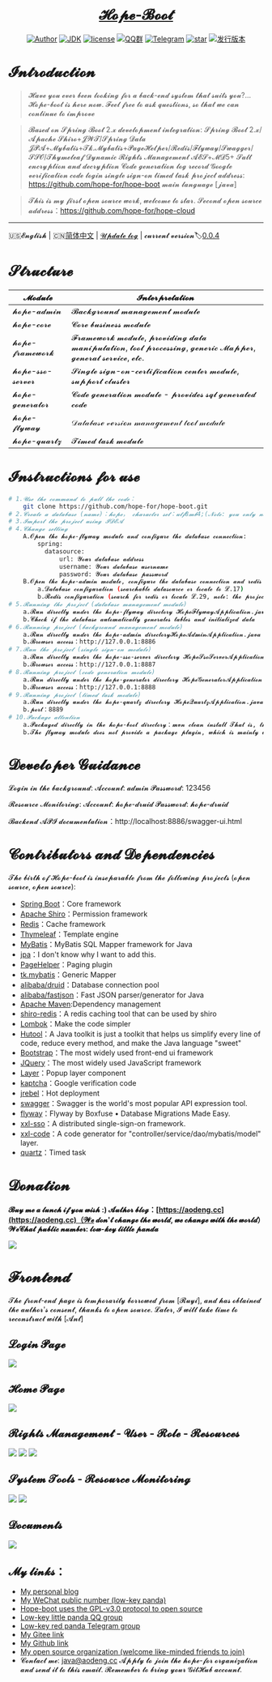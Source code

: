 <h1 align="center"><a href="https://github.com/hope-for" target="_blank">𝓗𝓸𝓹𝓮-𝓑𝓸𝓸𝓽</a></h1>

<p align="center">
<a href="https://aodeng.cc"><img alt="Author" src="https://img.shields.io/badge/author-%E4%BD%8E%E8%B0%83%E5%B0%8F%E7%86%8A%E7%8C%AB-blue.svg"/></a>
<a href="https://github.com/hope-for/hope-boot"><img alt="JDK" src="https://img.shields.io/badge/JDK-1.8-orange.svg"/></a>
<a href="https://github.com/hope-for/hope-boot/blob/master/LICENSE"><img alt="license" src="https://img.shields.io/github/license/java-aodeng/hope.svg?style=flat-square"/></a>
<a href="https://jq.qq.com/?_wv=1027&k=574chhz"><img alt="QQ群" src="https://img.shields.io/badge/chat-%E4%BD%8E%E8%B0%83%E5%B0%8F%E7%86%8A%E7%8C%ABQQ%E7%BE%A4-yellow.svg"/></a>
<a href="https://t.me/joinchat/LSsyBxVKLGEkF5MtIhg6TQ"><img alt="Telegram" src="https://img.shields.io/badge/telegram-%E4%BD%8E%E8%B0%83%E5%B0%8F%E7%86%8A%E7%8C%AB--%E5%AE%98%E6%96%B9%E9%83%A8%E8%90%BD-orange.svg"/></a>
<a href="https://github.com/hope-for/hope-boot"><img alt="star" src="https://img.shields.io/github/stars/hope-for/hope-boot.svg?label=Stars&style=social"/></a>
<a href="https://github.com/hope-for/hope-boot/releases"><img alt="发行版本" src="https://img.shields.io/badge/release-%E5%8F%91%E8%A1%8C%E7%89%88%E6%9C%AC-red.svg"/></a>
</p>

# 𝓘𝓷𝓽𝓻𝓸𝓭𝓾𝓬𝓽𝓲𝓸𝓷

>𝓗𝓪𝓿𝓮 𝔂𝓸𝓾 𝓮𝓿𝓮𝓻 𝓫𝓮𝓮𝓷 𝓵𝓸𝓸𝓴𝓲𝓷𝓰 𝓯𝓸𝓻 𝓪 𝓫𝓪𝓬𝓴-𝓮𝓷𝓭 𝓼𝔂𝓼𝓽𝓮𝓶 𝓽𝓱𝓪𝓽 𝓼𝓾𝓲𝓽𝓼 𝔂𝓸𝓾?... 𝓗𝓸𝓹𝓮-𝓫𝓸𝓸𝓽 𝓲𝓼 𝓱𝓮𝓻𝓮 𝓷𝓸𝔀. 𝓕𝓮𝓮𝓵 𝓯𝓻𝓮𝓮 𝓽𝓸 𝓪𝓼𝓴 𝓺𝓾𝓮𝓼𝓽𝓲𝓸𝓷𝓼, 𝓼𝓸 𝓽𝓱𝓪𝓽 𝔀𝓮 𝓬𝓪𝓷 𝓬𝓸𝓷𝓽𝓲𝓷𝓾𝓮 𝓽𝓸 𝓲𝓶𝓹𝓻𝓸𝓿𝓮

>𝓑𝓪𝓼𝓮𝓭 𝓸𝓷 𝓢𝓹𝓻𝓲𝓷𝓰 𝓑𝓸𝓸𝓽 2.𝔁 𝓭𝓮𝓿𝓮𝓵𝓸𝓹𝓶𝓮𝓷𝓽 𝓲𝓷𝓽𝓮𝓰𝓻𝓪𝓽𝓲𝓸𝓷: 𝓢𝓹𝓻𝓲𝓷𝓰 𝓑𝓸𝓸𝓽 2.𝔁/𝓐𝓹𝓪𝓬𝓱𝓮 𝓢𝓱𝓲𝓻𝓸+𝓙𝓦𝓣/𝓢𝓹𝓻𝓲𝓷𝓰 𝓓𝓪𝓽𝓪 𝓙𝓟𝓐+𝓜𝔂𝓫𝓪𝓽𝓲𝓼+𝓣𝓴.𝓜𝔂𝓫𝓪𝓽𝓲𝓼+𝓟𝓪𝓰𝓮𝓗𝓮𝓵𝓹𝓮𝓻/𝓡𝓮𝓭𝓲𝓼/𝓕𝓵𝔂𝔀𝓪𝔂/𝓢𝔀𝓪𝓰𝓰𝓮𝓻/𝓢𝓢𝓞/𝓣𝓱𝔂𝓶𝓮𝓵𝓮𝓪𝓯 𝓓𝔂𝓷𝓪𝓶𝓲𝓬 𝓡𝓲𝓰𝓱𝓽𝓼 𝓜𝓪𝓷𝓪𝓰𝓮𝓶𝓮𝓷𝓽 𝓐𝓔𝓢+𝓜𝓓5+ 𝓢𝓪𝓵𝓽 𝓮𝓷𝓬𝓻𝔂𝓹𝓽𝓲𝓸𝓷 𝓪𝓷𝓭 𝓭𝓮𝓬𝓻𝔂𝓹𝓽𝓲𝓸𝓷 𝓒𝓸𝓭𝓮 𝓰𝓮𝓷𝓮𝓻𝓪𝓽𝓲𝓸𝓷 𝓵𝓸𝓰 𝓻𝓮𝓬𝓸𝓻𝓭 𝓖𝓸𝓸𝓰𝓵𝓮 𝓿𝓮𝓻𝓲𝓯𝓲𝓬𝓪𝓽𝓲𝓸𝓷 𝓬𝓸𝓭𝓮 𝓵𝓸𝓰𝓲𝓷 𝓼𝓲𝓷𝓰𝓵𝓮 𝓼𝓲𝓰𝓷-𝓸𝓷 𝓽𝓲𝓶𝓮𝓭 𝓽𝓪𝓼𝓴 𝓹𝓻𝓸𝓳𝓮𝓬𝓽 𝓪𝓭𝓭𝓻𝓮𝓼𝓼: https://github.com/hope-for/hope-boot 𝓶𝓪𝓲𝓷 𝓵𝓪𝓷𝓰𝓾𝓪𝓰𝓮 [𝓳𝓪𝓿𝓪]

> 𝓣𝓱𝓲𝓼 𝓲𝓼 𝓶𝔂 𝓯𝓲𝓻𝓼𝓽 𝓸𝓹𝓮𝓷 𝓼𝓸𝓾𝓻𝓬𝓮 𝔀𝓸𝓻𝓴, 𝔀𝓮𝓵𝓬𝓸𝓶𝓮 𝓽𝓸 𝓼𝓽𝓪𝓻. 𝓢𝓮𝓬𝓸𝓷𝓭 𝓸𝓹𝓮𝓷 𝓼𝓸𝓾𝓻𝓬𝓮 𝓪𝓭𝓭𝓻𝓮𝓼𝓼：https://github.com/hope-for/hope-cloud
------------------------------

🇺🇸𝓔𝓷𝓰𝓵𝓲𝓼𝓱 | 🇨🇳[简体中文](./README-EN.md) | [𝓤𝓹𝓭𝓪𝓽𝓮 𝓵𝓸𝓰](https://github.com/hope-for/hope-boot/commits/master) | 𝓬𝓾𝓻𝓻𝓮𝓷𝓽 𝓿𝓮𝓻𝓼𝓲𝓸𝓷:label:[0.0.4](https://github.com/hope-for/hope-boot)

# 𝓢𝓽𝓻𝓾𝓬𝓽𝓾𝓻𝓮

| 𝓜𝓸𝓭𝓾𝓵𝓮         | 𝓘𝓷𝓽𝓮𝓻𝓹𝓻𝓮𝓽𝓪𝓽𝓲𝓸𝓷                      |    
| ---------- | ----------------------- |
| 𝓱𝓸𝓹𝓮-𝓪𝓭𝓶𝓲𝓷  | 𝓑𝓪𝓬𝓴𝓰𝓻𝓸𝓾𝓷𝓭 𝓶𝓪𝓷𝓪𝓰𝓮𝓶𝓮𝓷𝓽 𝓶𝓸𝓭𝓾𝓵𝓮 |      
| 𝓱𝓸𝓹𝓮-𝓬𝓸𝓻𝓮  | 𝓒𝓸𝓻𝓮 𝓫𝓾𝓼𝓲𝓷𝓮𝓼𝓼 𝓶𝓸𝓭𝓾𝓵𝓮 |    
| 𝓱𝓸𝓹𝓮-𝓯𝓻𝓪𝓶𝓮𝔀𝓸𝓻𝓴 | 𝓕𝓻𝓪𝓶𝓮𝔀𝓸𝓻𝓴 𝓶𝓸𝓭𝓾𝓵𝓮, 𝓹𝓻𝓸𝓿𝓲𝓭𝓲𝓷𝓰 𝓭𝓪𝓽𝓪 𝓶𝓪𝓷𝓲𝓹𝓾𝓵𝓪𝓽𝓲𝓸𝓷, 𝓽𝓸𝓸𝓵 𝓹𝓻𝓸𝓬𝓮𝓼𝓼𝓲𝓷𝓰, 𝓰𝓮𝓷𝓮𝓻𝓲𝓬 𝓜𝓪𝓹𝓹𝓮𝓻, 𝓰𝓮𝓷𝓮𝓻𝓪𝓵 𝓼𝓮𝓻𝓿𝓲𝓬𝓮, 𝓮𝓽𝓬. |
| 𝓱𝓸𝓹𝓮-𝓼𝓼𝓸-𝓼𝓮𝓻𝓿𝓮𝓻 | 𝓢𝓲𝓷𝓰𝓵𝓮 𝓼𝓲𝓰𝓷-𝓸𝓷-𝓬𝓮𝓻𝓽𝓲𝓯𝓲𝓬𝓪𝓽𝓲𝓸𝓷 𝓬𝓮𝓷𝓽𝓮𝓻 𝓶𝓸𝓭𝓾𝓵𝓮, 𝓼𝓾𝓹𝓹𝓸𝓻𝓽 𝓬𝓵𝓾𝓼𝓽𝓮𝓻 |
| 𝓱𝓸𝓹𝓮-𝓰𝓮𝓷𝓮𝓻𝓪𝓽𝓸𝓻 | 𝓒𝓸𝓭𝓮 𝓰𝓮𝓷𝓮𝓻𝓪𝓽𝓲𝓸𝓷 𝓶𝓸𝓭𝓾𝓵𝓮 - 𝓹𝓻𝓸𝓿𝓲𝓭𝓮𝓼 𝓼𝓺𝓵 𝓰𝓮𝓷𝓮𝓻𝓪𝓽𝓮𝓭 𝓬𝓸𝓭𝓮 |
| 𝓱𝓸𝓹𝓮-𝓯𝓵𝔂𝔀𝓪𝔂 | 𝒟𝒶𝓉𝒶𝒷𝒶𝓈ℯ 𝓋ℯ𝓇𝓈𝒾ℴ𝓃 𝓂𝒶𝓃𝒶ℊℯ𝓂ℯ𝓃𝓉 𝓉ℴℴ𝓁 𝓂ℴ𝒹𝓊𝓁ℯ |
| 𝓱𝓸𝓹𝓮-𝓺𝓾𝓪𝓻𝓽𝔃 | 𝓣𝓲𝓶𝓮𝓭 𝓽𝓪𝓼𝓴 𝓶𝓸𝓭𝓾𝓵𝓮 |

# 𝓘𝓷𝓼𝓽𝓻𝓾𝓬𝓽𝓲𝓸𝓷𝓼 𝓯𝓸𝓻 𝓾𝓼𝓮

```bash
# 1.𝓤𝓼𝓮 𝓽𝓱𝓮 𝓬𝓸𝓶𝓶𝓪𝓷𝓭 𝓽𝓸 𝓹𝓾𝓵𝓵 𝓽𝓱𝓮 𝓬𝓸𝓭𝓮：
    git clone https://github.com/hope-for/hope-boot.git 
# 2.𝓒𝓻𝓮𝓪𝓽𝓮 𝓪 𝓭𝓪𝓽𝓪𝓫𝓪𝓼𝓮 (𝓷𝓪𝓶𝓮)：𝓱𝓸𝓹𝓮， 𝓬𝓱𝓪𝓻𝓪𝓬𝓽𝓮𝓻 𝓼𝓮𝓽：𝓾𝓽𝓯8𝓶𝓫4;(𝓝𝓸𝓽𝓮: 𝔂𝓸𝓾 𝓸𝓷𝓵𝔂 𝓷𝓮𝓮𝓭 𝓽𝓸 𝓬𝓻𝓮𝓪𝓽𝓮 𝓽𝓱𝓮 𝓭𝓪𝓽𝓪𝓫𝓪𝓼𝓮, 𝓽𝓱𝓮 𝓬𝓱𝓪𝓻𝓪𝓬𝓽𝓮𝓻 𝓼𝓮𝓽 𝓲𝓼 𝓷𝓸𝓽 𝓾𝓽𝓯8, 𝓫𝓾𝓽 𝓾𝓽𝓯8𝓶𝓫4)
# 3.𝓘𝓶𝓹𝓸𝓻𝓽 𝓽𝓱𝓮 𝓹𝓻𝓸𝓳𝓮𝓬𝓽 𝓾𝓼𝓲𝓷𝓰 𝓘𝓓𝓔𝓐
# 4.𝓒𝓱𝓪𝓷𝓰𝓮 𝓼𝓮𝓽𝓽𝓲𝓷𝓰
    A.𝓞𝓹𝓮𝓷 𝓽𝓱𝓮 𝓱𝓸𝓹𝓮-𝓯𝓵𝔂𝔀𝓪𝔂 𝓶𝓸𝓭𝓾𝓵𝓮 𝓪𝓷𝓭 𝓬𝓸𝓷𝓯𝓲𝓰𝓾𝓻𝓮 𝓽𝓱𝓮 𝓭𝓪𝓽𝓪𝓫𝓪𝓼𝓮 𝓬𝓸𝓷𝓷𝓮𝓬𝓽𝓲𝓸𝓷:
        spring:
          datasource:
              url: 𝓨𝓸𝓾𝓻 𝓭𝓪𝓽𝓪𝓫𝓪𝓼𝓮 𝓪𝓭𝓭𝓻𝓮𝓼𝓼
              username: 𝓨𝓸𝓾𝓻 𝓭𝓪𝓽𝓪𝓫𝓪𝓼𝓮 𝓾𝓼𝓮𝓻𝓷𝓪𝓶𝓮
              password: 𝓨𝓸𝓾𝓻 𝓭𝓪𝓽𝓪𝓫𝓪𝓼𝓮 𝓹𝓪𝓼𝓼𝔀𝓸𝓻𝓭
    B.𝓞𝓹𝓮𝓷 𝓽𝓱𝓮 𝓱𝓸𝓹𝓮-𝓪𝓭𝓶𝓲𝓷 𝓶𝓸𝓭𝓾𝓵𝓮, 𝓬𝓸𝓷𝓯𝓲𝓰𝓾𝓻𝓮 𝓽𝓱𝓮 𝓭𝓪𝓽𝓪𝓫𝓪𝓼𝓮 𝓬𝓸𝓷𝓷𝓮𝓬𝓽𝓲𝓸𝓷 𝓪𝓷𝓭 𝓻𝓮𝓭𝓲𝓼 𝓬𝓸𝓷𝓷𝓮𝓬𝓽𝓲𝓸𝓷:
        a.𝓓𝓪𝓽𝓪𝓫𝓪𝓼𝓮 𝓬𝓸𝓷𝓯𝓲𝓰𝓾𝓻𝓪𝓽𝓲𝓸𝓷 (𝓼𝓮𝓪𝓻𝓬𝓱𝓪𝓫𝓵𝓮 𝓭𝓪𝓽𝓪𝓼𝓸𝓾𝓻𝓬𝓮 𝓸𝓻 𝓵𝓸𝓬𝓪𝓽𝓮 𝓽𝓸 𝓛.17)
        b.𝓡𝓮𝓭𝓲𝓼 𝓬𝓸𝓷𝓯𝓲𝓰𝓾𝓻𝓪𝓽𝓲𝓸𝓷 (𝓼𝓮𝓪𝓻𝓬𝓱 𝓯𝓸𝓻 𝓻𝓮𝓭𝓲𝓼 𝓸𝓻 𝓵𝓸𝓬𝓪𝓽𝓮 𝓛.29, 𝓷𝓸𝓽𝓮: 𝓽𝓱𝓮 𝓹𝓻𝓸𝓳𝓮𝓬𝓽 𝓶𝓾𝓼𝓽 𝓫𝓮 𝓲𝓷𝓼𝓽𝓪𝓵𝓵𝓮𝓭 𝔀𝓲𝓽𝓱 𝓻𝓮𝓭𝓲𝓼 𝓼𝓮𝓻𝓿𝓲𝓬𝓮 𝓽𝓸 𝓼𝓽𝓪𝓻𝓽)
# 5.𝓡𝓾𝓷𝓷𝓲𝓷𝓰 𝓽𝓱𝓮 𝓹𝓻𝓸𝓳𝓮𝓬𝓽 (𝓭𝓪𝓽𝓪𝓫𝓪𝓼𝓮 𝓶𝓪𝓷𝓪𝓰𝓮𝓶𝓮𝓷𝓽 𝓶𝓸𝓭𝓾𝓵𝓮)    
    a.𝓡𝓾𝓷 𝓭𝓲𝓻𝓮𝓬𝓽𝓵𝔂 𝓾𝓷𝓭𝓮𝓻 𝓽𝓱𝓮 𝓱𝓸𝓹𝓮-𝓯𝓵𝔂𝔀𝓪𝔂 𝓭𝓲𝓻𝓮𝓬𝓽𝓸𝓻𝔂 𝓗𝓸𝓹𝓮𝓕𝓵𝔂𝔀𝓪𝔂𝓐𝓹𝓹𝓵𝓲𝓬𝓪𝓽𝓲𝓸𝓷.𝓳𝓪𝓿𝓪
    b.𝓒𝓱𝓮𝓬𝓴 𝓲𝓯 𝓽𝓱𝓮 𝓭𝓪𝓽𝓪𝓫𝓪𝓼𝓮 𝓪𝓾𝓽𝓸𝓶𝓪𝓽𝓲𝓬𝓪𝓵𝓵𝔂 𝓰𝓮𝓷𝓮𝓻𝓪𝓽𝓮𝓼 𝓽𝓪𝓫𝓵𝓮𝓼 𝓪𝓷𝓭 𝓲𝓷𝓲𝓽𝓲𝓪𝓵𝓲𝔃𝓮𝓭 𝓭𝓪𝓽𝓪
# 6.𝓡𝓾𝓷𝓷𝓲𝓷𝓰 𝓹𝓻𝓸𝓳𝓮𝓬𝓽 (𝓫𝓪𝓬𝓴𝓰𝓻𝓸𝓾𝓷𝓭 𝓶𝓪𝓷𝓪𝓰𝓮𝓶𝓮𝓷𝓽 𝓶𝓸𝓭𝓾𝓵𝓮)
    a.𝓡𝓾𝓷 𝓭𝓲𝓻𝓮𝓬𝓽𝓵𝔂 𝓾𝓷𝓭𝓮𝓻 𝓽𝓱𝓮 𝓱𝓸𝓹𝓮-𝓪𝓭𝓶𝓲𝓷 𝓭𝓲𝓻𝓮𝓬𝓽𝓸𝓻𝔂𝓗𝓸𝓹𝓮𝓐𝓭𝓶𝓲𝓷𝓐𝓹𝓹𝓵𝓲𝓬𝓪𝓽𝓲𝓸𝓷.𝓳𝓪𝓿𝓪
    b.𝓑𝓻𝓸𝔀𝓼𝓮𝓻 𝓪𝓬𝓬𝓮𝓼𝓼：http://127.0.0.1:8886
# 7.𝓡𝓾𝓷 𝓽𝓱𝓮 𝓹𝓻𝓸𝓳𝓮𝓬𝓽 (𝓼𝓲𝓷𝓰𝓵𝓮 𝓼𝓲𝓰𝓷-𝓸𝓷 𝓶𝓸𝓭𝓾𝓵𝓮)
    a.𝓡𝓾𝓷 𝓭𝓲𝓻𝓮𝓬𝓽𝓵𝔂 𝓾𝓷𝓭𝓮𝓻 𝓽𝓱𝓮 𝓱𝓸𝓹𝓮-𝓼𝓼𝓸-𝓼𝓮𝓻𝓿𝓮𝓻 𝓭𝓲𝓻𝓮𝓬𝓽𝓸𝓻𝔂 𝓗𝓸𝓹𝓮𝓢𝓼𝓸𝓢𝓮𝓻𝓿𝓮𝓻𝓐𝓹𝓹𝓵𝓲𝓬𝓪𝓽𝓲𝓸𝓷.𝓳𝓪𝓿𝓪
    b.𝓑𝓻𝓸𝔀𝓼𝓮𝓻 𝓪𝓬𝓬𝓮𝓼𝓼：http://127.0.0.1:8887
# 8.𝓡𝓾𝓷𝓷𝓲𝓷𝓰 𝓹𝓻𝓸𝓳𝓮𝓬𝓽 (𝓬𝓸𝓭𝓮 𝓰𝓮𝓷𝓮𝓻𝓪𝓽𝓲𝓸𝓷 𝓶𝓸𝓭𝓾𝓵𝓮)
    a.𝓡𝓾𝓷 𝓭𝓲𝓻𝓮𝓬𝓽𝓵𝔂 𝓾𝓷𝓭𝓮𝓻 𝓽𝓱𝓮 𝓱𝓸𝓹𝓮-𝓰𝓮𝓷𝓮𝓻𝓪𝓽𝓸𝓻 𝓭𝓲𝓻𝓮𝓬𝓽𝓸𝓻𝔂 𝓗𝓸𝓹𝓮𝓖𝓮𝓷𝓮𝓻𝓪𝓽𝓸𝓻𝓐𝓹𝓹𝓵𝓲𝓬𝓪𝓽𝓲𝓸𝓷.𝓳𝓪𝓿𝓪
    b.𝓑𝓻𝓸𝔀𝓼𝓮𝓻 𝓪𝓬𝓬𝓮𝓼𝓼：http://127.0.0.1:8888 
# 9.𝓡𝓾𝓷𝓷𝓲𝓷𝓰 𝓹𝓻𝓸𝓳𝓮𝓬𝓽 (𝓽𝓲𝓶𝓮𝓭 𝓽𝓪𝓼𝓴 𝓶𝓸𝓭𝓾𝓵𝓮)
    a.𝓡𝓾𝓷 𝓭𝓲𝓻𝓮𝓬𝓽𝓵𝔂 𝓾𝓷𝓭𝓮𝓻 𝓽𝓱𝓮 𝓱𝓸𝓹𝓮-𝓺𝓾𝓪𝓻𝓽𝔃 𝓭𝓲𝓻𝓮𝓬𝓽𝓸𝓻𝔂 𝓗𝓸𝓹𝓮𝓠𝓾𝓪𝓻𝓽𝔃𝓐𝓹𝓹𝓵𝓲𝓬𝓪𝓽𝓲𝓸𝓷.𝓳𝓪𝓿𝓪
    b.𝓹𝓸𝓻𝓽：8889
# 10.𝓟𝓪𝓬𝓴𝓪𝓰𝓮 𝓪𝓽𝓽𝓮𝓷𝓽𝓲𝓸𝓷
    a.𝓟𝓪𝓬𝓴𝓪𝓰𝓮𝓭 𝓭𝓲𝓻𝓮𝓬𝓽𝓵𝔂 𝓲𝓷 𝓽𝓱𝓮 𝓱𝓸𝓹𝓮-𝓫𝓸𝓸𝓽 𝓭𝓲𝓻𝓮𝓬𝓽𝓸𝓻𝔂：𝓶𝓿𝓷 𝓬𝓵𝓮𝓪𝓷 𝓲𝓷𝓼𝓽𝓪𝓵𝓵 𝓣𝓱𝓪𝓽 𝓲𝓼, 𝓽𝓱𝓮 𝓰𝓮𝓷𝓮𝓻𝓪𝓽𝓮𝓭 𝓳𝓪𝓻 𝓹𝓪𝓬𝓴𝓪𝓰𝓮 𝓲𝓼 𝓲𝓷 𝓽𝓱𝓮 𝓽𝓪𝓻𝓰𝓮𝓽 𝓭𝓲𝓻𝓮𝓬𝓽𝓸𝓻𝔂 𝓾𝓷𝓭𝓮𝓻 𝓽𝓱𝓮 𝓻𝓮𝓼𝓹𝓮𝓬𝓽𝓲𝓿𝓮 𝓶𝓸𝓭𝓾𝓵𝓮. 𝓻𝓾𝓷：𝓳𝓪𝓿𝓪 -𝓳𝓪𝓻 𝓟𝓪𝓬𝓴𝓪𝓰𝓮 𝓷𝓪𝓶𝓮𝓼
    b.𝓣𝓱𝓮 𝓯𝓵𝔂𝔀𝓪𝔂 𝓶𝓸𝓭𝓾𝓵𝓮 𝓭𝓸𝓮𝓼 𝓷𝓸𝓽 𝓹𝓻𝓸𝓿𝓲𝓭𝓮 𝓪 𝓹𝓪𝓬𝓴𝓪𝓰𝓮 𝓹𝓵𝓾𝓰𝓲𝓷, 𝔀𝓱𝓲𝓬𝓱 𝓲𝓼 𝓶𝓪𝓲𝓷𝓵𝔂 𝓾𝓼𝓮𝓭 𝓫𝔂 𝓭𝓮𝓿𝓮𝓵𝓸𝓹𝓮𝓻𝓼 𝓪𝓷𝓭 𝓭𝓸𝓮𝓼 𝓷𝓸𝓽 𝓻𝓮𝓺𝓾𝓲𝓻𝓮 𝓭𝓮𝓹𝓵𝓸𝔂𝓶𝓮𝓷𝓽.
```

# 𝓓𝓮𝓿𝓮𝓵𝓸𝓹𝓮𝓻 𝓖𝓾𝓲𝓭𝓪𝓷𝓬𝓮

𝓛𝓸𝓰𝓲𝓷 𝓲𝓷 𝓽𝓱𝓮 𝓫𝓪𝓬𝓴𝓰𝓻𝓸𝓾𝓷𝓭: 𝓐𝓬𝓬𝓸𝓾𝓷𝓽: 𝓪𝓭𝓶𝓲𝓷 𝓟𝓪𝓼𝓼𝔀𝓸𝓻𝓭: 123456

𝓡𝓮𝓼𝓸𝓾𝓻𝓬𝓮 𝓜𝓸𝓷𝓲𝓽𝓸𝓻𝓲𝓷𝓰: 𝓐𝓬𝓬𝓸𝓾𝓷𝓽: 𝓱𝓸𝓹𝓮-𝓭𝓻𝓾𝓲𝓭 𝓟𝓪𝓼𝓼𝔀𝓸𝓻𝓭: 𝓱𝓸𝓹𝓮-𝓭𝓻𝓾𝓲𝓭

𝓑𝓪𝓬𝓴𝓮𝓷𝓭 𝓐𝓟𝓘 𝓭𝓸𝓬𝓾𝓶𝓮𝓷𝓽𝓪𝓽𝓲𝓸𝓷：http://localhost:8886/swagger-ui.html

# 𝓒𝓸𝓷𝓽𝓻𝓲𝓫𝓾𝓽𝓸𝓻𝓼 𝓪𝓷𝓭 𝓓𝓮𝓹𝓮𝓷𝓭𝓮𝓷𝓬𝓲𝓮𝓼

𝓣𝓱𝓮 𝓫𝓲𝓻𝓽𝓱 𝓸𝓯 𝓗𝓸𝓹𝓮-𝓫𝓸𝓸𝓽 𝓲𝓼 𝓲𝓷𝓼𝓮𝓹𝓪𝓻𝓪𝓫𝓵𝓮 𝓯𝓻𝓸𝓶 𝓽𝓱𝓮 𝓯𝓸𝓵𝓵𝓸𝔀𝓲𝓷𝓰 𝓹𝓻𝓸𝓳𝓮𝓬𝓽𝓼 (𝓸𝓹𝓮𝓷 𝓼𝓸𝓾𝓻𝓬𝓮, 𝓸𝓹𝓮𝓷 𝓼𝓸𝓾𝓻𝓬𝓮):

- [Spring Boot](https://github.com/spring-projects/spring-boot)：Core framework
- [Apache Shiro](https://github.com/apache/shiro)：Permission framework
- [Redis](https://github.com/antirez/redis)：Cache framework
- [Thymeleaf](https://github.com/thymeleaf/thymeleaf)：Template engine
- [MyBatis](https://github.com/mybatis/mybatis-3)：MyBatis SQL Mapper framework for Java
- [jpa](https://github.com/spring-projects/spring-data-jpa)：I don't know why I want to add this.
- [PageHelper](https://github.com/pagehelper/Mybatis-PageHelper)：Paging plugin
- [tk.mybatis](https://github.com/abel533/Mapper)：Generic Mapper
- [alibaba/druid](https://github.com/alibaba/druid)：Database connection pool
- [alibaba/fastjson](https://github.com/alibaba/fastjson)：Fast JSON parser/generator for Java
- [Apache Maven](https://maven.apache.org/):Dependency management
- [shiro-redis](https://github.com/alexxiyang/shiro-redis)：A redis caching tool that can be used by shiro
- [Lombok](https://www.projectlombok.org/)：Make the code simpler
- [Hutool](https://github.com/looly/hutool)：A Java toolkit is just a toolkit that helps us simplify every line of code, reduce every method, and make the Java language "sweet"
- [Bootstrap](https://github.com/twbs/bootstrap.git)：The most widely used front-end ui framework
- [JQuery](https://github.com/jquery/jquery.git)：The most widely used JavaScript framework
- [Layer](https://github.com/sentsin/layer.git)：Popup layer component
- [kaptcha](https://github.com/penggle/kaptcha)：Google verification code
- [jrebel](https://zeroturnaround.com/software/jrebel/)：Hot deployment
- [swagger](https://github.com/swagger-api/swagger-ui)：Swagger is the world's most popular API expression tool.
- [flyway](https://github.com/flyway/flyway)：Flyway by Boxfuse • Database Migrations Made Easy.
- [xxl-sso](https://github.com/xuxueli/xxl-sso/)：A distributed single-sign-on framework.
- [xxl-code](https://github.com/xuxueli/xxl-code-generator/)：A code generator for "controller/service/dao/mybatis/model" layer.
- [quartz](http://www.quartz-scheduler.org/)：Timed task

# 𝓓𝓸𝓷𝓪𝓽𝓲𝓸𝓷

**𝓑𝓾𝔂 𝓶𝓮 𝓪 𝓵𝓾𝓷𝓬𝓱 𝓲𝓯 𝔂𝓸𝓾 𝔀𝓲𝓼𝓱 :) 𝓐𝓾𝓽𝓱𝓸𝓻 𝓫𝓵𝓸𝓰：[https://aodeng.cc](https://aodeng.cc)（𝓦𝓮 𝓭𝓸𝓷'𝓽 𝓬𝓱𝓪𝓷𝓰𝓮 𝓽𝓱𝓮 𝔀𝓸𝓻𝓵𝓭, 𝔀𝓮 𝓬𝓱𝓪𝓷𝓰𝓮 𝔀𝓲𝓽𝓱 𝓽𝓱𝓮 𝔀𝓸𝓻𝓵𝓭）𝓦𝓮𝓒𝓱𝓪𝓽 𝓹𝓾𝓫𝓵𝓲𝓬 𝓷𝓾𝓶𝓫𝓮𝓻: 𝓵𝓸𝔀-𝓴𝓮𝔂 𝓵𝓲𝓽𝓽𝓵𝓮 𝓹𝓪𝓷𝓭𝓪**

![](https://i.loli.net/2018/12/31/5c29d3b18826d.png)

# 𝓕𝓻𝓸𝓷𝓽𝓮𝓷𝓭

𝓣𝓱𝓮 𝓯𝓻𝓸𝓷𝓽-𝓮𝓷𝓭 𝓹𝓪𝓰𝓮 𝓲𝓼 𝓽𝓮𝓶𝓹𝓸𝓻𝓪𝓻𝓲𝓵𝔂 𝓫𝓸𝓻𝓻𝓸𝔀𝓮𝓭 𝓯𝓻𝓸𝓶 [𝓡𝓾𝔂𝓲], 𝓪𝓷𝓭 𝓱𝓪𝓼 𝓸𝓫𝓽𝓪𝓲𝓷𝓮𝓭 𝓽𝓱𝓮 𝓪𝓾𝓽𝓱𝓸𝓻'𝓼 𝓬𝓸𝓷𝓼𝓮𝓷𝓽, 𝓽𝓱𝓪𝓷𝓴𝓼 𝓽𝓸 𝓸𝓹𝓮𝓷 𝓼𝓸𝓾𝓻𝓬𝓮. 𝓛𝓪𝓽𝓮𝓻, 𝓘 𝔀𝓲𝓵𝓵 𝓽𝓪𝓴𝓮 𝓽𝓲𝓶𝓮 𝓽𝓸 𝓻𝓮𝓬𝓸𝓷𝓼𝓽𝓻𝓾𝓬𝓽 𝔀𝓲𝓽𝓱 [𝓐𝓷𝓽]

## 𝓛𝓸𝓰𝓲𝓷 𝓟𝓪𝓰𝓮

![](https://i.loli.net/2019/05/01/5cc930100d298.png)

## 𝓗𝓸𝓶𝓮 𝓟𝓪𝓰𝓮

![](https://i.loli.net/2019/05/01/5cc9300612ca5.png)

## 𝓡𝓲𝓰𝓱𝓽𝓼 𝓜𝓪𝓷𝓪𝓰𝓮𝓶𝓮𝓷𝓽 - 𝓤𝓼𝓮𝓻 - 𝓡𝓸𝓵𝓮 - 𝓡𝓮𝓼𝓸𝓾𝓻𝓬𝓮𝓼

![](https://i.loli.net/2019/05/01/5cc9300d45a92.png)
![](https://i.loli.net/2019/05/01/5cc9300d62006.png)
![](https://i.loli.net/2019/05/01/5cc9300d8fb70.png)

## 𝓢𝔂𝓼𝓽𝓮𝓶 𝓣𝓸𝓸𝓵𝓼 - 𝓡𝓮𝓼𝓸𝓾𝓻𝓬𝓮 𝓜𝓸𝓷𝓲𝓽𝓸𝓻𝓲𝓷𝓰

![](https://i.loli.net/2019/05/01/5cc9300bc316d.png)
![](https://i.loli.net/2019/05/01/5cc93003ef3d6.png)

## 𝓓𝓸𝓬𝓾𝓶𝓮𝓷𝓽𝓼

![](https://i.loli.net/2019/05/01/5cc932128cc07.png)

## 𝓜𝔂 𝓵𝓲𝓷𝓴𝓼：

- [My personal blog](https://aodeng.cc)
- [My WeChat public number (low-key panda)](https://mp.weixin.qq.com/s/l5t8WSCG_-shiD4BPpLYiw) 
- [Hope-boot uses the GPL-v3.0 protocol to open source](https://github.com/hope-for/hope-boot/blob/master/LICENSE)
- [Low-key little panda QQ group](https://jq.qq.com/?_wv=1027&k=5y4H7Nz) 
- [Low-key red panda Telegram group](https://t.me/joinchat/LSsyBxVKLGEkF5MtIhg6TQ)
- [My Gitee link](https://gitee.com/java-aodeng)
- [My Github link](https://github.com/java-aodeng)
- [My open source organization (welcome like-minded friends to join)](https://github.com/hope-for)
- 𝓒𝓸𝓷𝓽𝓪𝓬𝓽 𝓶𝓮: java@aodeng.cc 𝓐𝓹𝓹𝓵𝔂 𝓽𝓸 𝓳𝓸𝓲𝓷 𝓽𝓱𝓮 𝓱𝓸𝓹𝓮-𝓯𝓸𝓻 𝓸𝓻𝓰𝓪𝓷𝓲𝔃𝓪𝓽𝓲𝓸𝓷 𝓪𝓷𝓭 𝓼𝓮𝓷𝓭 𝓲𝓽 𝓽𝓸 𝓽𝓱𝓲𝓼 𝓮𝓶𝓪𝓲𝓵. 𝓡𝓮𝓶𝓮𝓶𝓫𝓮𝓻 𝓽𝓸 𝓫𝓻𝓲𝓷𝓰 𝔂𝓸𝓾𝓻 𝓖𝓲𝓽𝓗𝓾𝓫 𝓪𝓬𝓬𝓸𝓾𝓷𝓽.
